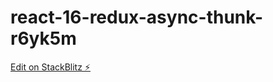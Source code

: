 # react-16-redux-async-thunk-r6yk5m

[Edit on StackBlitz ⚡️](https://stackblitz.com/edit/react-16-redux-async-thunk-r6yk5m)